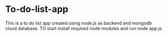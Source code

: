 # To-do-list-app
This is a to do list app created using node.js as backend and mongodb cloud database.
TO start install required node modules and run node app.js.
